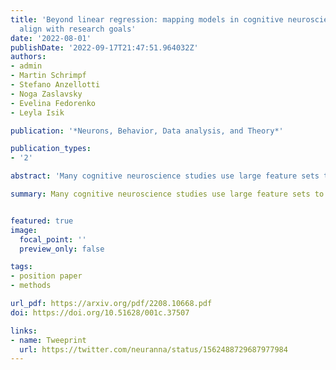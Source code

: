 ```yaml
---
title: 'Beyond linear regression: mapping models in cognitive neuroscience should
  align with research goals'
date: '2022-08-01'
publishDate: '2022-09-17T21:47:51.964032Z'
authors:
- admin
- Martin Schrimpf
- Stefano Anzellotti
- Noga Zaslavsky
- Evelina Fedorenko
- Leyla Isik

publication: '*Neurons, Behavior, Data analysis, and Theory*'

publication_types:
- '2'

abstract: 'Many cognitive neuroscience studies use large feature sets to predict and interpret brain activity patterns. Feature sets take many forms, from human stimulus annotations to representations in deep neural networks. Of crucial importance in all these studies is the mapping model, which defines the space of possible relationships between features and neural data. Until recently, most encoding and decoding studies have used linear mapping models. Increasing availability of large datasets and computing resources has recently allowed some researchers to employ more flexible nonlinear mapping models instead; however, the question of whether nonlinear mapping models can yield meaningful scientific insights remains debated. Here, we discuss the choice of a mapping model in the context of three overarching desiderata: predictive accuracy, interpretability, and biological plausibility. We show that, contrary to popular intuition, these desiderata do not map cleanly onto the linear/nonlinear divide; instead, each desideratum can refer to multiple research goals, each of which imposes its own constraints on the mapping model. Moreover, we argue that, instead of categorically treating the mapping models as linear or nonlinear, we should instead aim to estimate the complexity of these models. We show that, in many cases, complexity provides a more accurate reflection of restrictions imposed by various research goals. Finally, we outline several complexity metrics that can be used to effectively evaluate mapping models.'

summary: Many cognitive neuroscience studies use large feature sets to predict and interpret brain activity patterns. Of crucial importance in all these studies is the mapping model, which defines the space of possible relationships between features and neural data. Until recently, most encoding and decoding studies have used linear mapping models. Increasing availability of large datasets and computing resources has recently allowed some researchers to employ more flexible nonlinear mapping models instead; however, the extent to which nonlinear mapping models can yield meaningful scientific insights remains debated.


featured: true
image:
  focal_point: ''
  preview_only: false

tags:
- position paper
- methods

url_pdf: https://arxiv.org/pdf/2208.10668.pdf
doi: https://doi.org/10.51628/001c.37507

links:
- name: Tweeprint
  url: https://twitter.com/neuranna/status/1562488729687977984
---
```

